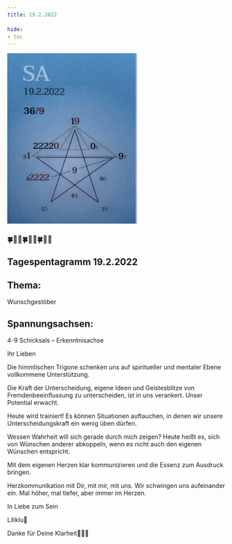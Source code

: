 ```yaml
---
title: 19.2.2022

hide:
- toc
---
```



<style>
img {
  width: 300px;
  max-width: 99%
}
</style>

![](../img/2022-02-19.png)


### 🍀🦋💚🍀🦋💚🍀🦋💚

## **Tagespentagramm 19.2.2022**

## **Thema:**
Wunschgestöber


## **Spannungsachsen:**  
4-9 Schicksals – Erkenntnisachse


Ihr Lieben

Die himmlischen Trigone schenken uns auf spiritueller und mentaler Ebene vollkommene Unterstützung.

Die Kraft der Unterscheidung, eigene Ideen und Geistesblitze von Fremdenbeeinflussung zu unterscheiden, ist in uns verankert. Unser Potential erwacht.

Heute wird trainiert! Es können Situationen auftauchen, in denen wir unsere Unterscheidungskraft ein wenig üben dürfen.

Wessen Wahrheit will sich gerade durch mich zeigen? Heute heißt es, sich von Wünschen anderer abkoppeln, wenn es nicht auch den eigenen Wünschen entspricht.

Mit dem eigenen Herzen klar kommunizieren und die Essenz zum Ausdruck bringen.

Herzkommunikation mit Dir, mit mir, mit uns. Wir schwingen uns aufeinander ein. Mal höher, mal tiefer, aber immer im Herzen.

In Liebe zum Sein

Liliklu🦋

Danke für Deine Klarheit🌷💞🌸

